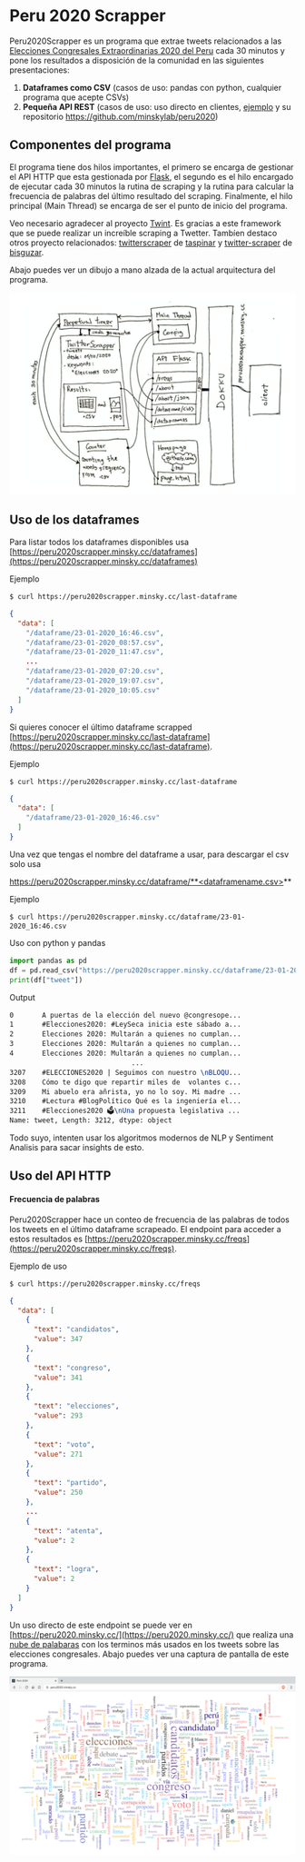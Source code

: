 # Peru 2020 Scrapper

Peru2020Scrapper es un programa que extrae tweets relacionados a las [Elecciones Congresales Extraordinarias 2020 del Peru]([https://www.wikiwand.com/es/Elecciones_congresales_extraordinarias_de_Per%C3%BA_de_2020](https://www.wikiwand.com/es/Elecciones_congresales_extraordinarias_de_Perú_de_2020)) cada 30 minutos y pone los resultados a disposición de la comunidad en las siguientes presentaciones:

1. **Dataframes como CSV** (casos de uso: pandas con python, cualquier programa que acepte CSVs)
2. **Pequeña API REST** (casos de uso: uso directo en clientes, [ejemplo](https://peru2020.minsky.cc/) y su repositorio https://github.com/minskylab/peru2020)

## Componentes del programa

El programa tiene dos hilos importantes, el primero se encarga de gestionar el API HTTP que esta gestionada por [Flask](https://flask.palletsprojects.com/en/1.1.x/), el segundo es el hilo encargado de ejecutar cada 30 minutos la rutina de scraping y la rutina para calcular la frecuencia de palabras del último resultado del scraping. Finalmente, el hilo principal (Main Thread) se encarga de ser el punto de inicio del programa.

Veo necesario agradecer al proyecto [Twint](https://github.com/twintproject/twint). Es gracias a este framework que se puede realizar un increíble scraping a Twetter. Tambíen destaco otros proyecto relacionados: [twitterscraper](https://github.com/taspinar/twitterscraper) de [taspinar](https://github.com/taspinar) y [twitter-scraper](https://github.com/bisguzar/twitter-scraper) de [bisguzar](https://github.com/bisguzar).



Abajo puedes ver un dibujo a mano alzada de la actual arquitectura del programa.

![diagram](schema.png)

## Uso de los dataframes

Para listar todos los dataframes disponibles usa [https://peru2020scrapper.minsky.cc/dataframes](https://peru2020scrapper.minsky.cc/dataframes)

Ejemplo

```shell 
$ curl https://peru2020scrapper.minsky.cc/last-dataframe
```

```json
{
  "data": [
    "/dataframe/23-01-2020_16:46.csv",
    "/dataframe/23-01-2020_08:57.csv",
    "/dataframe/23-01-2020_11:47.csv",
    ...
    "/dataframe/23-01-2020_07:20.csv",
    "/dataframe/23-01-2020_19:07.csv",
    "/dataframe/23-01-2020_10:05.csv"
  ]
}
```

Si quieres conocer el último dataframe scrapped [https://peru2020scrapper.minsky.cc/last-dataframe](https://peru2020scrapper.minsky.cc/last-dataframe).

Ejemplo

```shell 
$ curl https://peru2020scrapper.minsky.cc/last-dataframe
```

```json
{
  "data": [
    "/dataframe/23-01-2020_16:46.csv"
  ]
}
```



Una vez que tengas el nombre del dataframe a usar, para descargar el csv solo usa 

https://peru2020scrapper.minsky.cc/dataframe/**<dataframename.csv>**

Ejemplo

```shell 
$ curl https://peru2020scrapper.minsky.cc/dataframe/23-01-2020_16:46.csv
```

Uso con python y pandas

```python 
import pandas as pd
df = pd.read_csv("https://peru2020scrapper.minsky.cc/dataframe/23-01-2020_16:46.csv")
print(df["tweet"])
```

Output

```tex
0       A puertas de la elección del nuevo @congresope...
1       #Elecciones2020: #LeySeca inicia este sábado a...
2       Elecciones 2020: Multarán a quienes no cumplan...
3       Elecciones 2020: Multarán a quienes no cumplan...
4       Elecciones 2020: Multarán a quienes no cumplan...
                              ...
3207    #ELECCIONES2020 | Seguimos con nuestro \nBLOQU...
3208    Cómo te digo que repartir miles de  volantes c...
3209    Mi abuelo era añrista, yo no lo soy. Mi madre ...
3210    #Lectura #BlogPolítico Qué es la ingeniería el...
3211    #Elecciones2020 🗳️\nUna propuesta legislativa ...
Name: tweet, Length: 3212, dtype: object
```

Todo suyo, intenten usar los algoritmos modernos de NLP y Sentiment Analisis para sacar insights de esto.

## Uso del API HTTP

#### Frecuencia de palabras

Peru2020Scrapper hace un conteo de frecuencia de las palabras de todos los tweets en el último dataframe scrapeado. El endpoint para acceder a estos resultados es [https://peru2020scrapper.minsky.cc/freqs](https://peru2020scrapper.minsky.cc/freqs).

Ejemplo de uso

```shell 
$ curl https://peru2020scrapper.minsky.cc/freqs
```

```json
{
  "data": [
    {
      "text": "candidatos",
      "value": 347
    },
    {
      "text": "congreso",
      "value": 341
    },
    {
      "text": "elecciones",
      "value": 293
    },
    {
      "text": "voto",
      "value": 271
    },
    {
      "text": "partido",
      "value": 250
    },
    ...
    {
      "text": "atenta",
      "value": 2
    },
    {
      "text": "logra",
      "value": 2
    }
  ]
}
```



Un uso directo de este endpoint se puede ver en [https://peru2020.minsky.cc/](https://peru2020.minsky.cc/) que realiza una [nube de palabaras](https://www.wikiwand.com/en/Tag_cloud) con los terminos más usados en los tweets sobre las elecciones congresales. Abajo puedes ver una captura de pantalla de este programa.

![image-20200123155644252](peru2020.png)
